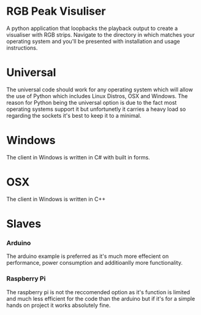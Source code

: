 # RGB Peak Visuliser
<p>A python application that loopbacks the playback output to create a visualiser with RGB strips. Navigate to the directory in which matches your operating system and you'll be presented with installation and usage instructions.</p>
<h1>Universal</h1>
<p>The universal code should work for any operating system which will allow the use of Python which includes Linux Distros, OSX and Windows. The reason for Python being the universal option is due to the fact most operating systems support it but unfortunetly it carries a heavy load so regarding the sockets it's best to keep it to a minimal.</p>
<h1>Windows</h1>
<p>The client in Windows is written in C# with built in forms.</p>
<h1>OSX</h1>
<p>The client in Windows is written in C++</p>
<h1>Slaves</h1>
<h3>Arduino</h3>
<p>The arduino example is preferred as it's much more effecient on performance, power consumption and additioanlly more functionality.</p>
<h3>Raspberry Pi</h3>
<p>The raspberry pi is not the reccomended option as it's function is limited and much less efficient for the code than the arduino but if it's for a simple hands on project it works absolutely fine.</p>
